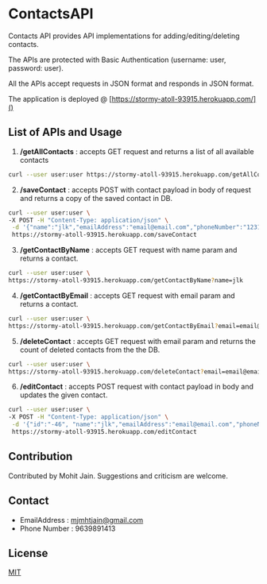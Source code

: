 # ContactsAPI

Contacts API provides API implementations for adding/editing/deleting contacts.

The APIs are protected with Basic Authentication (username: user, password: user).

All the APIs accept requests in JSON format and responds in JSON format.

The application is deployed @ [https://stormy-atoll-93915.herokuapp.com/]()

## List of APIs and Usage

1. **/getAllContacts** : accepts GET request and returns a list of all available contacts

```bash
curl --user user:user https://stormy-atoll-93915.herokuapp.com/getAllContacts
```

2. **/saveContact** : accepts POST with contact payload in body of request and returns a copy of the saved contact in DB. 

```bash
curl --user user:user \
-X POST -H "Content-Type: application/json" \
 -d '{"name":"jlk","emailAddress":"email@email.com","phoneNumber":"12312312"}' \
 https://stormy-atoll-93915.herokuapp.com/saveContact
```

3. **/getContactByName** : accepts GET request with name param and returns a contact.

```bash
curl --user user:user \
https://stormy-atoll-93915.herokuapp.com/getContactByName?name=jlk
```

4. **/getContactByEmail** : accepts GET request with email param and returns a contact.

```bash
curl --user user:user \
https://stormy-atoll-93915.herokuapp.com/getContactByEmail?email=email@email.com
```

5. **/deleteContact** : accepts GET request with email param and returns the count of deleted contacts from the the DB.

```bash
curl --user user:user \
https://stormy-atoll-93915.herokuapp.com/deleteContact?email=email@email.com
```

6. **/editContact** : accepts POST request with contact payload in body and updates the given contact.

```bash
curl --user user:user \
-X POST -H "Content-Type: application/json" \
 -d '{"id":"-46", "name":"jlk","emailAddress":"email@email.com","phoneNumber":"12312312"}' \
 https://stormy-atoll-93915.herokuapp.com/editContact
```


## Contribution
Contributed by Mohit Jain. Suggestions and criticism are welcome.

## Contact

* EmailAddress : mjmhtjain@gmail.com
* Phone Number : 9639891413

## License
[MIT](https://choosealicense.com/licenses/mit/)

